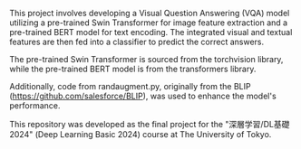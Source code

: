 This project involves developing a Visual Question Answering (VQA) model utilizing a pre-trained Swin Transformer for image feature extraction and a pre-trained BERT model for text encoding. The integrated visual and textual features are then fed into a classifier to predict the correct answers.

The pre-trained Swin Transformer is sourced from the torchvision library, while the pre-trained BERT model is from the transformers library.

Additionally, code from randaugment.py, originally from the BLIP (https://github.com/salesforce/BLIP), was used to enhance the model's performance.

This repository was developed as the final project for the "深層学習/DL基礎 2024" (Deep Learning Basic 2024) course at The University of Tokyo.
